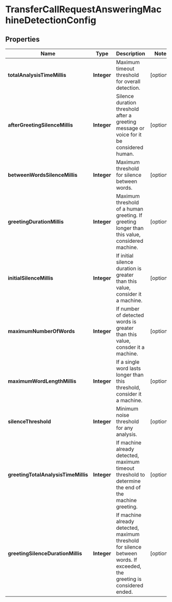 # TransferCallRequestAnsweringMachineDetectionConfig

## Properties
Name | Type | Description | Notes
------------ | ------------- | ------------- | -------------
**totalAnalysisTimeMillis** | **Integer** | Maximum timeout threshold for overall detection. |  [optional]
**afterGreetingSilenceMillis** | **Integer** | Silence duration threshold after a greeting message or voice for it be considered human. |  [optional]
**betweenWordsSilenceMillis** | **Integer** | Maximum threshold for silence between words. |  [optional]
**greetingDurationMillis** | **Integer** | Maximum threshold of a human greeting. If greeting longer than this value, considered machine. |  [optional]
**initialSilenceMillis** | **Integer** | If initial silence duration is greater than this value, consider it a machine. |  [optional]
**maximumNumberOfWords** | **Integer** | If number of detected words is greater than this value, consder it a machine. |  [optional]
**maximumWordLengthMillis** | **Integer** | If a single word lasts longer than this threshold, consider it a machine. |  [optional]
**silenceThreshold** | **Integer** | Minimum noise threshold for any analysis. |  [optional]
**greetingTotalAnalysisTimeMillis** | **Integer** | If machine already detected, maximum timeout threshold to determine the end of the machine greeting. |  [optional]
**greetingSilenceDurationMillis** | **Integer** | If machine already detected, maximum threshold for silence between words. If exceeded, the greeting is considered ended. |  [optional]
